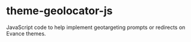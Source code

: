 # theme-geolocator-js
JavaScript code to help implement geotargeting prompts or redirects on Evance themes. 
